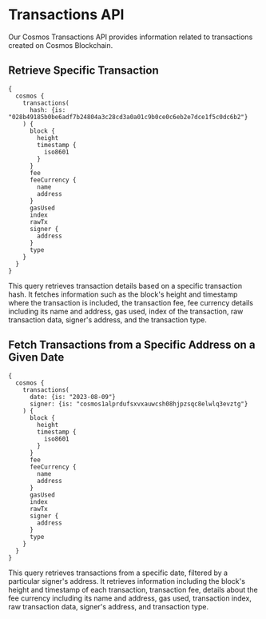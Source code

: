 # Transactions API

Our Cosmos Transactions API provides information related to transactions created on Cosmos Blockchain.

## Retrieve Specific Transaction

```
{
  cosmos {
    transactions(
      hash: {is: "028b49185b0be6adf7b24804a3c28cd3a0a01c9b0ce0c6eb2e7dce1f5c0dc6b2"}
    ) {
      block {
        height
        timestamp {
          iso8601
        }
      }
      fee
      feeCurrency {
        name
        address
      }
      gasUsed
      index
      rawTx
      signer {
        address
      }
      type
    }
  }
}
```

This query retrieves transaction details based on a specific transaction hash. It fetches information such as the block's height and timestamp where the transaction is included, the transaction fee, fee currency details including its name and address, gas used, index of the transaction, raw transaction data, signer's address, and the transaction type. 

## Fetch Transactions from a Specific Address on a Given Date

```
{
  cosmos {
    transactions(
      date: {is: "2023-08-09"}
      signer: {is: "cosmos1alprdufsxvxauwcsh08hjpzsqc8elwlq3evztg"}
    ) {
      block {
        height
        timestamp {
          iso8601
        }
      }
      fee
      feeCurrency {
        name
        address
      }
      gasUsed
      index
      rawTx
      signer {
        address
      }
      type
    }
  }
}
```

This query retrieves transactions from a specific date, filtered by a particular signer's address. It retrieves information including the block's height and timestamp of each transaction, transaction fee, details about the fee currency including its name and address, gas used, transaction index, raw transaction data, signer's address, and transaction type.


